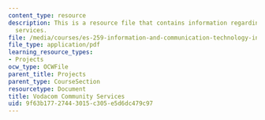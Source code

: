 ```yaml
---
content_type: resource
description: This is a resource file that contains information regarding vodacom community
  services.
file: /media/courses/es-259-information-and-communication-technology-in-africa-spring-2006/9f63b17727443015c305e5d6dc479c97_MITES_259S06_weiner_1.pdf
file_type: application/pdf
learning_resource_types:
- Projects
ocw_type: OCWFile
parent_title: Projects
parent_type: CourseSection
resourcetype: Document
title: Vodacom Community Services
uid: 9f63b177-2744-3015-c305-e5d6dc479c97
---
```

